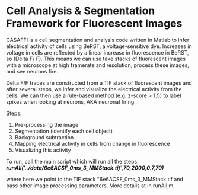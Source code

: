 # Cell Analysis & Segmentation Framework for Fluorescent Images

CASAFFI is a cell segmentation and analysis code written in Matlab to infer electrical activity of cells using BeRST, a voltage-sensitive dye.
Increases in voltage in cells are reflected by a linear increase in fluorescence in BeRST, so (Delta F/ F). This means we can use take stacks of fluorescent images with a microscope at high framerate and resolution, process these images, and see neurons fire.


Delta F/F traces are constructed from a TIF stack of fluorescent images and after several steps, we infer and visualize the electrical activity from the cells. We can then use a rule-based method (e.g. z-score > 1.5) to label spikes when looking at neurons, AKA neuronal firing.   


Steps:
1) Pre-processing the image
2) Segmentation (identify each cell object)
3) Background subtraction
4) Mapping electrical activity in cells from change in fluorescence
5) Visualizing this activity




To run, call the main script which will run all the steps:  
_**runAll('../data/6e6ACSF_0ms_3_MMStack.tif',70,2000,0.7,70)**_

where here we point to the TIF stack "6e6ACSF_0ms_3_MMStack.tif and pass other image processing parameters. More details at in runAll.m. 

